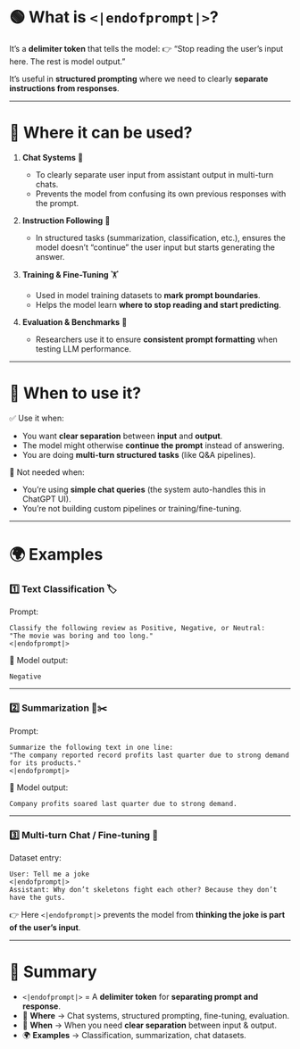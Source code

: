 # 🟢 **What is `<|endofprompt|>`?**

It’s a **delimiter token** that tells the model:
👉 “Stop reading the user’s input here. The rest is model output.”

It’s useful in **structured prompting** where we need to clearly **separate instructions from responses**.

---

# 📍 **Where it can be used?**

1. **Chat Systems** 💬

   * To clearly separate user input from assistant output in multi-turn chats.
   * Prevents the model from confusing its own previous responses with the prompt.

2. **Instruction Following** 📘

   * In structured tasks (summarization, classification, etc.), ensures the model doesn’t “continue” the user input but starts generating the answer.

3. **Training & Fine-Tuning** 🏋️

   * Used in model training datasets to **mark prompt boundaries**.
   * Helps the model learn **where to stop reading and start predicting**.

4. **Evaluation & Benchmarks** 🧪

   * Researchers use it to ensure **consistent prompt formatting** when testing LLM performance.

---

# 📍 **When to use it?**

✅ Use it when:

* You want **clear separation** between **input** and **output**.
* The model might otherwise **continue the prompt** instead of answering.
* You are doing **multi-turn structured tasks** (like Q\&A pipelines).

🚫 Not needed when:

* You’re using **simple chat queries** (the system auto-handles this in ChatGPT UI).
* You’re not building custom pipelines or training/fine-tuning.

---

# 🌍 **Examples**

### 1️⃣ **Text Classification** 🏷️

Prompt:

```
Classify the following review as Positive, Negative, or Neutral:
"The movie was boring and too long."
<|endofprompt|>
```

📌 Model output:

```
Negative
```

---

### 2️⃣ **Summarization** 📄✂️

Prompt:

```
Summarize the following text in one line:
"The company reported record profits last quarter due to strong demand for its products."
<|endofprompt|>
```

📌 Model output:

```
Company profits soared last quarter due to strong demand.
```

---

### 3️⃣ **Multi-turn Chat / Fine-tuning** 💬

Dataset entry:

```
User: Tell me a joke
<|endofprompt|>
Assistant: Why don’t skeletons fight each other? Because they don’t have the guts.
```

👉 Here `<|endofprompt|>` prevents the model from **thinking the joke is part of the user’s input**.

---

# 🎯 **Summary**

* `<|endofprompt|>` = A **delimiter token** for **separating prompt and response**.
* 📍 **Where** → Chat systems, structured prompting, fine-tuning, evaluation.
* 📍 **When** → When you need **clear separation** between input & output.
* 🌍 **Examples** → Classification, summarization, chat datasets.
